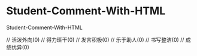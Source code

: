 # Student-Comment-With-HTML
Student-Comment-With-HTML

// 活泼外向(0)
// 得力班干(0)
// 发言积极(0)
// 乐于助人(0)
// 书写整洁(0)
// 成绩优异(0)

